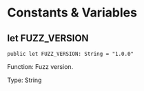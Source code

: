 # Constants & Variables

## let FUZZ_VERSION

```cangjie
public let FUZZ_VERSION: String = "1.0.0"
```

Function: Fuzz version.  

Type: String